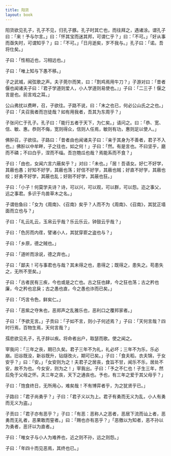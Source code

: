 ```yaml
---
title: 阳货
layout: book
---
```


阳货欲见孔子，孔子不见，归孔子豚。孔子时其亡也，而往拜之，遇诸涂。谓孔子曰：「来！予与尔言。」曰：「怀其宝而迷其邦，可谓仁乎？」曰：「不可。」「好从事而亟失时，可谓知乎？」曰：「不可。」「日月逝矣，岁不我与。」孔子曰：「诺。吾将仕矣。」

子曰：「性相近也，习相远也。」

子曰：「唯上知与下愚不移。」

子之武城，闻弦歌之声。夫子莞尔而笑，曰：「割鸡焉用牛刀？」子游对曰：「昔者偃也闻诸夫子曰：『君子学道则爱人，小人学道则易使也。』」子曰：「二三子！偃之言是也。前言戏之耳。」

公山弗扰以费畔，召，子欲往。子路不说，曰：「末之也已，何必公山氏之之也。」子曰：「夫召我者而岂徒哉？如有用我者，吾其为东周乎？」

子张问仁于孔子。孔子曰：「能行五者于天下，为仁矣。」请问之。曰：「恭、宽、信、敏、惠。恭则不侮，宽则得众，信则人任焉，敏则有功，惠则足以使人。」

佛肸召，子欲往。子路曰：「昔者由也闻诸夫子曰：『亲于其身为不善者，君子不入也。』佛肸以中牟畔，子之往也，如之何！」子曰：「然。有是言也。不曰坚乎，磨而不磷；不曰白乎，涅而不缁。吾岂匏瓜也哉？焉能系而不食？」

子曰：「由也，女闻六言六蔽矣乎？」对曰：「未也。」「居！吾语女。好仁不好学，其蔽也愚；好知不好学，其蔽也荡；好信不好学，其蔽也贼；好直不好学，其蔽也绞；好勇不好学，其蔽也乱；好刚不好学，其蔽也狂。」

子曰：「小子！何莫学夫诗？诗，可以兴，可以观，可以群，可以怨。迩之事父，远之事君。多识于鸟兽草木之名。」

子谓伯鱼曰：「女为《周南》、《召南》矣乎？人而不为《周南》、《召南》，其犹正墙面而立也与？」

子曰：「礼云礼云，玉帛云乎哉？乐云乐云，钟鼓云乎哉？」

子曰：「色厉而内荏，譬诸小人，其犹穿窬之盗也与？」

子曰：「乡原，德之贼也。」

子曰：「道听而涂说，德之弃也。」

子曰：「鄙夫！可与事君也与哉？其未得之也，患得之；既得之，患失之。苟患失之，无所不至矣。」

子曰：「古者民有三疾，今也或是之亡也。古之狂也肆，今之狂也荡；古之矜也廉，今之矜也忿戾；古之愚也直，今之愚也诈而已矣。」

子曰：「巧言令色，鲜矣仁。」

子曰：「恶紫之夺朱也，恶郑声之乱雅乐也，恶利口之覆邦家者。」

子曰：「予欲无言。」子贡曰：「子如不言，则小子何述焉？」子曰：「天何言哉？四时行焉，百物生焉，天何言哉？」

孺悲欲见孔子，孔子辞以疾。将命者出户，取瑟而歌。使之闻之。

宰我问：「三年之丧，期已久矣。君子三年不为礼，礼必坏；三年不为乐，乐必崩。旧谷既没，新谷既升，钻燧改火，期可已矣。」子曰：「食夫稻，衣夫锦，于女安乎？」曰：「安。」「女安则为之！夫君子之居丧，食旨不甘，闻乐不乐，居处不安，故不为也。今女安，则为之！」宰我出。子曰：「予之不仁也！子生三年，然后免于父母之怀。夫三年之丧，天下之通丧也。予也，有三年之爱于其父母乎？」

子曰：「饱食终日，无所用心，难矣哉！不有博弈者乎，为之犹贤乎已。」

子路曰：「君子尚勇乎？」子曰：「君子义以为上。君子有勇而无义为乱，小人有勇而无义为盗。」

子贡曰：「君子亦有恶乎？」子曰：「有恶：恶称人之恶者，恶居下流而讪上者，恶勇而无礼者，恶果敢而窒者。」曰：「赐也亦有恶乎？」「恶徼以为知者，恶不孙以为勇者，恶讦以为直者。」

子曰：「唯女子与小人为难养也，近之则不孙，远之则怨。」

子曰：「年四十而见恶焉，其终也已。」

